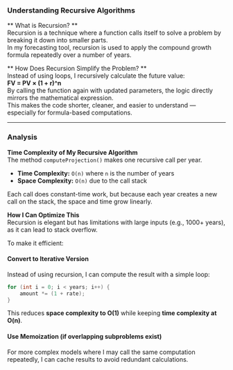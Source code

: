 ### Understanding Recursive Algorithms

** What is Recursion? **  
Recursion is a technique where a function calls itself to solve a problem by breaking it down into smaller parts.  
In my forecasting tool, recursion is used to apply the compound growth formula repeatedly over a number of years.

** How Does Recursion Simplify the Problem? **  
Instead of using loops, I recursively calculate the future value:  
**FV = PV × (1 + r)^n**  
By calling the function again with updated parameters, the logic directly mirrors the mathematical expression.  
This makes the code shorter, cleaner, and easier to understand — especially for formula-based computations.

---

### Analysis

**Time Complexity of My Recursive Algorithm**  
The method `computeProjection()` makes one recursive call per year.  
- **Time Complexity:** `O(n)` where `n` is the number of years  
- **Space Complexity:** `O(n)` due to the call stack

Each call does constant-time work, but because each year creates a new call on the stack, the space and time grow linearly.

**How I Can Optimize This**  
Recursion is elegant but has limitations with large inputs (e.g., 1000+ years), as it can lead to stack overflow.

To make it efficient:
#### Convert to Iterative Version  
Instead of using recursion, I can compute the result with a simple loop:
```java
for (int i = 0; i < years; i++) {
    amount *= (1 + rate);
}
```
This reduces **space complexity to O(1)** while keeping **time complexity at O(n)**.

####  Use Memoization (if overlapping subproblems exist)  
For more complex models where I may call the same computation repeatedly, I can cache results to avoid redundant calculations.
